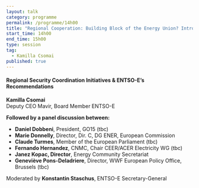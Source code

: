 ```yaml
---
layout: talk
category: programme
permalink: /programme/14h00
title: "Regional Cooperation: Building Block of the Energy Union? Introductory keynote"
start_time: 14h00
end_time: 15h00
type: session
tag: 
  - Kamilla Csomai
published: true
---
```



#### __Regional Security Coordination Initiatives & ENTSO-E’s Recommendations__
**Kamilla Csomai**<br>
Deputy CEO Mavir, Board Member ENTSO-E

__Followed by a panel discussion between:__

- __Daniel Dobbeni__, President, GO15 (tbc)
- __Marie Donnelly__, Director, Dir. C, DG ENER, European Commission 
- __Claude Turmes__, Member of the European Parliament (tbc)
- __Fernando Hernandez__, CNMC, Chair CEER/ACER Electricity WG (tbc)
- __Janez Kopac, Director__, Energy Community Secretariat 
- __Geneviève Pons-Deladriere__, Director, WWF European Policy Office, Brussels (tbc)

Moderated by __Konstantin Staschus__, ENTSO-E Secretary-General
